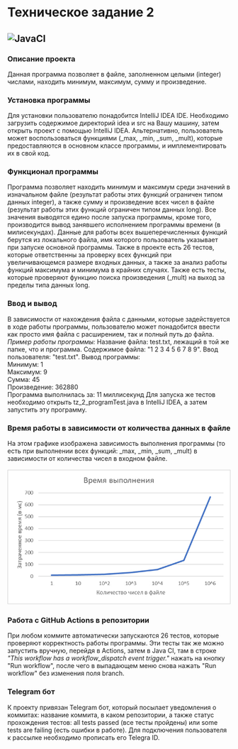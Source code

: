 # Техническое задание 2
![JavaCI](https://github.com/Daryakeke/tz2/actions/workflows/checker.yml/badge.svg)
------
### Описание проекта
Данная программа позволяет в файле, заполненном целыми (integer) числами, находить минимум, максимум, сумму и произведение.
### Установка программы
Для установки пользователю понадобится IntelliJ IDEA IDE. Необходимо загрузить содержимое директорий idea и src на Вашу машину, затем открыть проект с помощью IntelliJ IDEA. Альтернативно, пользователь может воспользоваться функциями (_max, _min, _sum, _mult), которые предоставляются в основном классе программы, и имплементировать их в свой код.
### Функционал программы
Программа позволяет находить минимум и максимум среди значений в изначальном файле (результат работы этих функций ограничен типом данных integer), а также сумму и произведение всех чисел в файле (результат работы этих функций ограничен типом данных long). Все значения выводятся едино после запуска программы, кроме того, производится вывод занявшего исполнением программы времени (в милисекундах).
Данные для работы всех вышеперечисленных функций берутся из локального файла, имя которого пользователь указывает при запуске основной программы.
Также в проекте есть 26 тестов, которые ответственны за проверку всех функций при увеличивающемся размере входных данных, а также за анализ работы функций максимума и минимума в крайних случаях. Также есть тесты, которые проверяют функцию поиска произведения (_mult) на выход за пределы типа данных long. 
### Ввод и вывод
В зависимости от нахождения файла с данными, которые задействуется в ходе работы программы, пользователю может понадобится ввести как просто имя файла с расширением, так и полный путь до файла.
*Пример работы программы:*
Название файла: test.txt, лежащий в той же папке, что и программа. Содержимое файла: "1 2 3 4 5 6 7 8 9". Ввод пользователя: "test.txt". Вывод программы: \
Минимум: 1 \
Максимум: 9 \
Сумма: 45 \
Произведение: 362880 \
Программа выполнилась за: 11 миллисекунд
Для запуска же тестов необходимо открыть tz_2_programTest.java в IntelliJ IDEA, а затем запустить эту программу.
### Время работы в зависимости от количества данных в файле
На этом графике изображена зависимость выполнения программы (то есть при выполнении всех функций: _max, _min, _sum, _mult) в зависимости от количества чисел в входном файле. \
\
![Image alt](https://github.com/Daryakeke/tz2/raw/main/time_tz2.jpg)
### Работа с GitHub Actions в репозитории
При любом коммите автоматически запускаются 26 тестов, которые проверяют корректность работы программы. Эти тесты так же можно запустить вручную, перейдя в Actions, затем в Java CI, там в строке *"This workflow has a workflow_dispatch event trigger."* нажать на кнопку "Run workflow", после чего в выпадающем меню снова нажать "Run workflow" без изменения поля branch.
### Telegram бот
К проекту привязан Telegram бот, который посылает уведомления о коммитах: название коммита, в каком репозитории, а также статус прохождения тестов: all tests passed (все тесты пройдены) или some tests are failing (есть ошибки в работе). Для подключения пользователя к рассылке необходимо прописать его Telegra ID.
